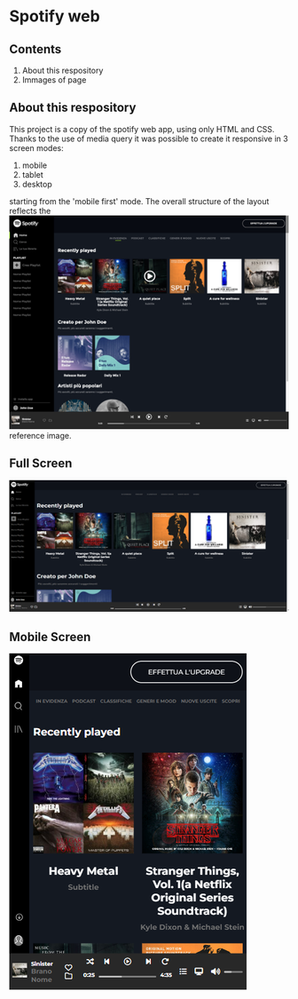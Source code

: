 # Spotify web

## Contents

1. About this respository
2. Immages of page 

## About this respository
This project is a copy of the spotify web app, using only HTML and CSS. Thanks to the use of media query it was possible to create it responsive in 3 screen modes:
1. mobile
2. tablet
3. desktop

starting from the 'mobile first' mode. The overall structure of the layout reflects the ![layout-example](layout.img/spotify-lg.png) reference image. 

## Full Screen 

![Full Screen](<layout.img/Screenshot 2023-10-27 191914.png>)

## Mobile Screen

![Mobile Screen](<layout.img/Screenshot 2023-10-28 125652.png>)
